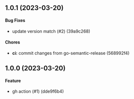 ## 1.0.1 (2023-03-20)

#### Bug Fixes

* update version match (#2) (39a9c268)

#### Chores

* **ci:** commit changes from go-semantic-release (568992f4)


## 1.0.0 (2023-03-20)

#### Feature

* gh action (#1) (dde9f6b4)

